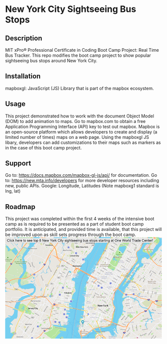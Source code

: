 # **New York City Sightseeing Bus Stops**
## Description
MIT xPro® Professional Certificate in Coding Boot Camp Project: Real Time Bus Tracker. This repo modifies the boot camp project to show popular sightseeing bus stops around New York City.

## Installation
mapboxgl: JavaScript (JS) Library that is part of the mapbox ecosystem. 

## Usage
This project demonstrated how to work with the document Object Model (DOM) to add animation to maps. Go to mapbox.com to obtain a free Application Programming Interface (API) key to test out mapbox. Mapbox is an open-source platform which allows developers to create and display (a limited number of times) maps on a web page. Using the mapboxgl JS libary, developers can add customizations to their maps such as markers as in the case of this boot camp project.

## Support
Go to: https://docs.mapbox.com/mapbox-gl-js/api/ for documentation.
Go to: https://new.mta.info/developers for more developer resources including new, public APIs.
Google: Longitude, Latitudes (Note mapboxg1 standard is lng, lat)

## Roadmap
This project was completed within the first 4 weeks of the intensive boot camp as is required to be presented as a part of student boot camp portfolio. It is anticipated, and provided time is available, that this project will be improved upon as skill sets progress through the boot camp.  
<img src="newyorkcity-mapanimation-screenshot.png" width='600'/>
